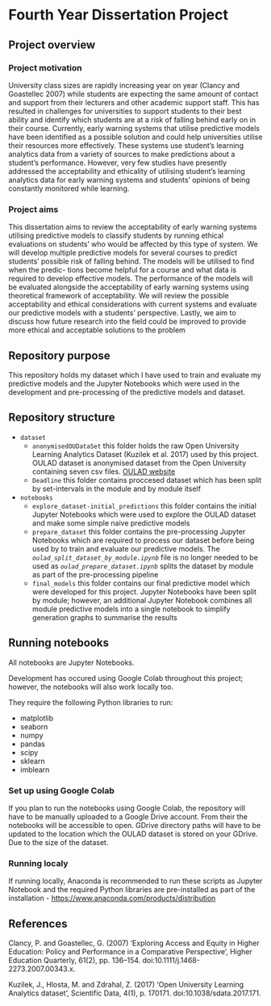 # Fourth Year Dissertation Project

## Project overview

### Project motivation

University class sizes are rapidly increasing year on year (Clancy and Goastellec 2007) while
students are expecting the same amount of contact and support from their lecturers and other
academic support staff. This has resulted in challenges for universities to support students to their
best ability and identify which students are at a risk of falling behind early on in their course.
Currently, early warning systems that utilise predictive models have been identified as a possible
solution and could help universities utilise their resources more effectively. These systems use
student’s learning analytics data from a variety of sources to make predictions about a student’s
performance. However, very few studies have presently addressed the acceptability and ethicality
of utilising student’s learning analytics data for early warning systems and students’ opinions of
being constantly monitored while learning.

### Project aims

This dissertation aims to review the acceptability of early warning systems utilising predictive
models to classify students by running ethical evaluations on students’ who would be affected
by this type of system. We will develop multiple predictive models for several courses to predict
students’ possible risk of falling behind. The models will be utilised to find when the predic-
tions become helpful for a course and what data is required to develop effective models. The
performance of the models will be evaluated alongside the acceptability of early warning systems
using theoretical framework of acceptability. We will review the possible acceptability and
ethical considerations with current systems and evaluate our predictive models with a students’
perspective. Lastly, we aim to discuss how future research into the field could be improved to
provide more ethical and acceptable solutions to the problem

## Repository purpose

This repository holds my dataset which I have used to train and evaluate my predictive models and the Jupyter Notebooks which were used in the development and pre-processing of the predictive models and dataset.

## Repository structure

- `dataset`
  - `anonymisedOUDataSet` this folder holds the raw Open University Learning Analytics Dataset (Kuzilek et al. 2017) used by this project. OULAD dataset is anonymised dataset from the Open University containing seven csv files. [OULAD website](https://analyse.kmi.open.ac.uk/)
  - `Deadline` this folder contains proccesed dataset which has been split by set-intervals in the module and by module itself
- `notebooks`
  - `explore_dataset-initial_predictions` this folder contains the initial Jupyter Notebooks which were used to explore the OULAD dataset and make some simple naive predictive models
  - `prepare_dataset` this folder contains the pre-processing Jupyter Notebooks which are required to process our dataset before being used by to train and evaluate our predictive models. The _`oulad_split_dataset_by_module.ipynb`_ file is no longer needed to be used as _`oulad_prepare_dataset.ipynb`_ splits the dataset by module as part of the pre-processing pipeline
  - `final_models` this folder contains our final predictive model which were developed for this project. Jupyter Notebooks have been split by module; however, an additional Jupyter Notebook combines all module predictive models into a single notebook to simplify generation graphs to summarise the results

## Running notebooks

All notebooks are Jupyter Notebooks.

Development has occured using Google Colab throughout this project; however, the notebooks will also work locally too.

They require the following Python libraries to run:

- matplotlib
- seaborn
- numpy
- pandas
- scipy
- sklearn
- imblearn

### Set up using Google Colab

If you plan to run the notebooks using Google Colab, the repository will have to be manually uploaded to a Google Drive account. From their the notebooks will be accessible to open. GDrive directory paths will have to be updated to the location which the OULAD dataset is stored on your GDrive. Due to the size of the dataset.

### Running localy

If running locally, Anaconda is recommended to run these scripts as Jupyter Notebook and the required Python libraries are pre-installed as part of the installation - https://www.anaconda.com/products/distribution

## References

Clancy, P. and Goastellec, G. (2007) ‘Exploring Access and Equity in Higher Education: Policy and Performance in a Comparative Perspective’, Higher Education Quarterly, 61(2), pp. 136–154. doi:10.1111/j.1468-2273.2007.00343.x.

Kuzilek, J., Hlosta, M. and Zdrahal, Z. (2017) ‘Open University Learning Analytics dataset’, Scientific Data, 4(1), p. 170171. doi:10.1038/sdata.2017.171.
